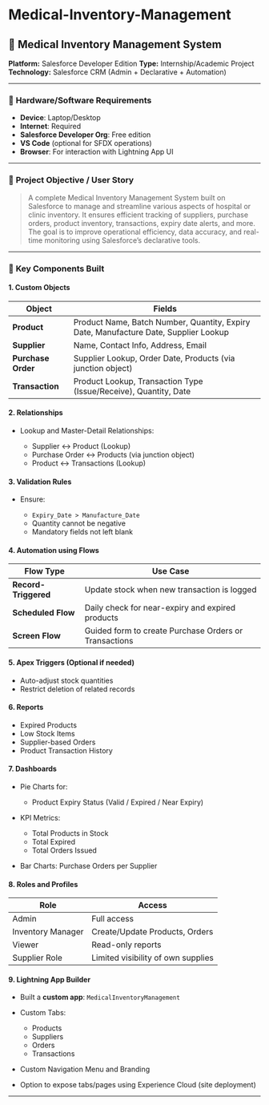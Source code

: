 # Medical-Inventory-Management

## 🏥 **Medical Inventory Management System**

**Platform:** Salesforce Developer Edition
**Type:** Internship/Academic Project
**Technology:** Salesforce CRM (Admin + Declarative + Automation)

---

### 🔧 **Hardware/Software Requirements**

* **Device**: Laptop/Desktop
* **Internet**: Required
* **Salesforce Developer Org**: Free edition
* **VS Code** (optional for SFDX operations)
* **Browser**: For interaction with Lightning App UI

---

### 📘 **Project Objective / User Story**

> A complete Medical Inventory Management System built on Salesforce to manage and streamline various aspects of hospital or clinic inventory. It ensures efficient tracking of suppliers, purchase orders, product inventory, transactions, expiry date alerts, and more. The goal is to improve operational efficiency, data accuracy, and real-time monitoring using Salesforce’s declarative tools.

---

### 🔨 **Key Components Built**

#### 1. **Custom Objects**

| Object             | Fields                                                                               |
| ------------------ | ------------------------------------------------------------------------------------ |
| **Product**        | Product Name, Batch Number, Quantity, Expiry Date, Manufacture Date, Supplier Lookup |
| **Supplier**       | Name, Contact Info, Address, Email                                                   |
| **Purchase Order** | Supplier Lookup, Order Date, Products (via junction object)                          |
| **Transaction**    | Product Lookup, Transaction Type (Issue/Receive), Quantity, Date                     |

#### 2. **Relationships**

* Lookup and Master-Detail Relationships:

  * Supplier ↔ Product (Lookup)
  * Purchase Order ↔ Products (via junction object)
  * Product ↔ Transactions (Lookup)

#### 3. **Validation Rules**

* Ensure:

  * `Expiry_Date > Manufacture_Date`
  * Quantity cannot be negative
  * Mandatory fields not left blank

#### 4. **Automation using Flows**

| Flow Type            | Use Case                                              |
| -------------------- | ----------------------------------------------------- |
| **Record-Triggered** | Update stock when new transaction is logged           |
| **Scheduled Flow**   | Daily check for near-expiry and expired products      |
| **Screen Flow**      | Guided form to create Purchase Orders or Transactions |

#### 5. **Apex Triggers (Optional if needed)**

* Auto-adjust stock quantities
* Restrict deletion of related records

#### 6. **Reports**

* Expired Products
* Low Stock Items
* Supplier-based Orders
* Product Transaction History

#### 7. **Dashboards**

* Pie Charts for:

  * Product Expiry Status (Valid / Expired / Near Expiry)
* KPI Metrics:

  * Total Products in Stock
  * Total Expired
  * Total Orders Issued
* Bar Charts: Purchase Orders per Supplier

#### 8. **Roles and Profiles**

| Role                         | Access                             |
| ---------------------------- | ---------------------------------- |
| Admin                        | Full access                        |
| Inventory Manager            | Create/Update Products, Orders     |
| Viewer                       | Read-only reports                  |
| Supplier Role                | Limited visibility of own supplies |

#### 9. **Lightning App Builder**

* Built a **custom app**: `MedicalInventoryManagement`
* Custom Tabs:

  * Products
  * Suppliers
  * Orders
  * Transactions
* Custom Navigation Menu and Branding
* Option to expose tabs/pages using Experience Cloud (site deployment)

---




